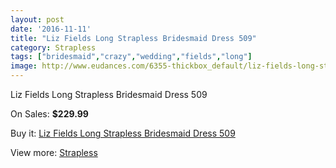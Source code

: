 ```yaml
---
layout: post
date: '2016-11-11'
title: "Liz Fields Long Strapless Bridesmaid Dress 509"
category: Strapless
tags: ["bridesmaid","crazy","wedding","fields","long"]
image: http://www.eudances.com/6355-thickbox_default/liz-fields-long-strapless-bridesmaid-dress-509.jpg
---
```

Liz Fields Long Strapless Bridesmaid Dress 509

On Sales: **$229.99**
<a href="https://www.eudances.com/en/strapless/2304-liz-fields-long-strapless-bridesmaid-dress-509.html"><amp-img layout="responsive" width="600" height="600" src="//www.eudances.com/6355-thickbox_default/liz-fields-long-strapless-bridesmaid-dress-509.jpg" alt="Liz Fields Long Strapless Bridesmaid Dress 509 0" /></a>
<a href="https://www.eudances.com/en/strapless/2304-liz-fields-long-strapless-bridesmaid-dress-509.html"><amp-img layout="responsive" width="600" height="600" src="//www.eudances.com/6356-thickbox_default/liz-fields-long-strapless-bridesmaid-dress-509.jpg" alt="Liz Fields Long Strapless Bridesmaid Dress 509 1" /></a>
<a href="https://www.eudances.com/en/strapless/2304-liz-fields-long-strapless-bridesmaid-dress-509.html"><amp-img layout="responsive" width="600" height="600" src="//www.eudances.com/6357-thickbox_default/liz-fields-long-strapless-bridesmaid-dress-509.jpg" alt="Liz Fields Long Strapless Bridesmaid Dress 509 2" /></a>
<a href="https://www.eudances.com/en/strapless/2304-liz-fields-long-strapless-bridesmaid-dress-509.html"><amp-img layout="responsive" width="600" height="600" src="//www.eudances.com/6358-thickbox_default/liz-fields-long-strapless-bridesmaid-dress-509.jpg" alt="Liz Fields Long Strapless Bridesmaid Dress 509 3" /></a>

Buy it: [Liz Fields Long Strapless Bridesmaid Dress 509](https://www.eudances.com/en/strapless/2304-liz-fields-long-strapless-bridesmaid-dress-509.html "Liz Fields Long Strapless Bridesmaid Dress 509")

View more: [Strapless](https://www.eudances.com/en/27-strapless "Strapless")